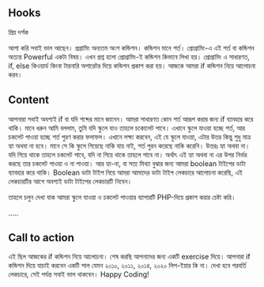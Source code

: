 ## Hooks
প্রিয় দর্শক

আশা করি সবাই ভাল আছেন। প্রগ্রামিং অন্যতম অংশ কন্ডিশন। কন্ডিশন মানে শর্ত। প্রোগ্রামিং-এ এই শর্ত বা কন্ডিশন অত্যন্ত Powerful একটা বিষয়। এখন প্রশ্ন হলো প্রোগ্রামিং-ই কন্ডিশন কিভাবে লিখা হয়। প্রোগ্রামিং এ সাধারণত, if, else কিওয়ার্ড কিংবা টারনারি অপারেটর দিয়ে কন্ডিশন প্রকাশ করা হয়। আজকে আমরা if কন্ডিশন নিয়ে আলোচনা করব।

## Content
আপনারা সবাই অবশ্যই if বা যদি শব্দের মানে জানেন। আমরা সাধারণত কোন শর্ত আরূপ করার জন্য if ব্যাবহার করে থাকি। মানে ধরুন আমি বললাম, তুমি যদি স্কুলে যাও তাহলে চকোলেট পাবে। এখানে স্কুলে যাওয়া হচ্ছে শর্ত, আর চকলেট পাওয়া হচ্ছে শর্ত পুরণ করার ফলাফল। এখানে লক্ষ্য করবেন, এই যে স্কুলে যাওয়া, এটার উত্তর কিন্তু শুধু মাত্র হ্যা অথবা না হবে। মানে সে কি স্কুলে গিয়েছে নাকি যায় নাই, শর্ত পুরন করেছে নাকি করেনি। উত্তরঃ হ্যা অথবা না। যদি গিয়ে থাকে তাহলে চকলেট পাবে, যদি না গিয়ে থাকে তাহলে পাবে না। অর্থাৎ এই হ্যা অথবা না এর উপর নির্ভর করছে তার চকলেট পাওয়া ও না পাওয়া। আর হ্যা-না, বা সত্য মিথ্যা বুঝার জন্য আমরা boolean টাইপের ডাটা ব্যাবহার করে থাকি। Boolean ডাটা টাইপ নিয়ে আমরা আমাদের ডাটা টাইপ লেকচারে আলোচনা করেছি, এই লেকচারটির আগে অবশ্যই ডাটা টাইপের লেকচারটি নিবেন।

তাহলে চলুন দেখা যাক আমরা স্কুলে যাওয়া ও চকলেট পাওয়ার ব্যাপারটি PHP-দিয়ে প্রকাশ করার চেষ্টা করি।

.....

## Call to action
এই ছিল আজকের if কন্ডিশন নিয়ে আলোচনা। শেষ করছি আপনাদের জন্য একটি exercise দিয়ে। আপনারা if কন্ডিশন দিয়ে যাচাই করবেন একটি সাল যেমন ২০১০, ২০১১, ২০১৪, ২০২০ লিপ-ইয়ার কি না। দেখা হবে পরবর্তি লেকচারে, সেই পর্যন্ত সবাই ভাল থাকবেন। Happy Coding!
